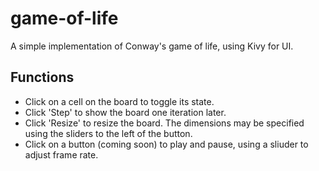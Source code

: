 # game-of-life
A simple implementation of Conway's game of life, using Kivy for UI.
## Functions
* Click on a cell on the board to toggle its state.
* Click 'Step' to show the board one iteration later.
* Click 'Resize' to resize the board. The dimensions may be specified using
the sliders to the left of the button.
* Click on a button (coming soon) to play and pause, using a sliuder to adjust
frame rate.

